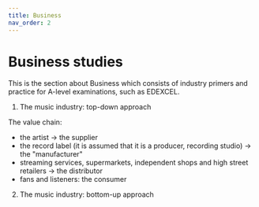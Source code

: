 ```yaml
---
title: Business
nav_order: 2
---
```



# Business studies
This is the section about Business which consists of industry primers and practice for A-level examinations, such as EDEXCEL.

1. The music industry: top-down approach

The value chain: 
* the artist -> the supplier 
* the record label (it is assumed that it is a producer, recording studio) -> the "manufacturer"
* streaming services, supermarkets, independent shops and high street retailers -> the distributor
* fans and listeners: the consumer

2. The music industry: bottom-up approach